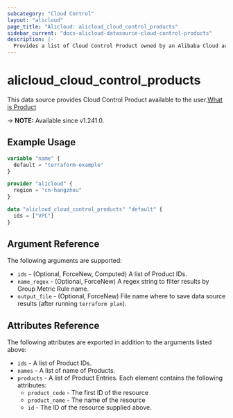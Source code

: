 ```yaml
---
subcategory: "Cloud Control"
layout: "alicloud"
page_title: "Alicloud: alicloud_cloud_control_products"
sidebar_current: "docs-alicloud-datasource-cloud-control-products"
description: |-
  Provides a list of Cloud Control Product owned by an Alibaba Cloud account.
---
```


# alicloud_cloud_control_products

This data source provides Cloud Control Product available to the user.[What is Product](https://www.alibabacloud.com/help/en/)

-> **NOTE:** Available since v1.241.0.

## Example Usage

```terraform
variable "name" {
  default = "terraform-example"
}

provider "alicloud" {
  region = "cn-hangzhou"
}

data "alicloud_cloud_control_products" "default" {
  ids = ["VPC"]
}
```

## Argument Reference

The following arguments are supported:
* `ids` - (Optional, ForceNew, Computed) A list of Product IDs.
* `name_regex` - (Optional, ForceNew) A regex string to filter results by Group Metric Rule name.
* `output_file` - (Optional, ForceNew) File name where to save data source results (after running `terraform plan`).


## Attributes Reference

The following attributes are exported in addition to the arguments listed above:
* `ids` - A list of Product IDs.
* `names` - A list of name of Products.
* `products` - A list of Product Entries. Each element contains the following attributes:
  * `product_code` - The first ID of the resource
  * `product_name` - The name of the resource
  * `id` - The ID of the resource supplied above.
